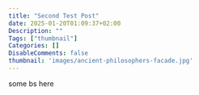 ```yaml
---
title: "Second Test Post"
date: 2025-01-20T01:09:37+02:00
Description: ""
Tags: ["thumbnail"]
Categories: []
DisableComments: false
thumbnail: 'images/ancient-philosophers-facade.jpg'
---
```



some bs here
